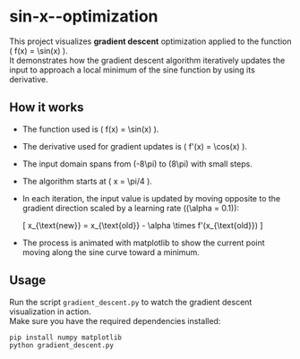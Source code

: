 # sin-x--optimization

This project visualizes **gradient descent** optimization applied to the function \( f(x) = \sin(x) \).  
It demonstrates how the gradient descent algorithm iteratively updates the input to approach a local minimum of the sine function by using its derivative.

## How it works

- The function used is \( f(x) = \sin(x) \).
- The derivative used for gradient updates is \( f'(x) = \cos(x) \).
- The input domain spans from \(-8\pi\) to \(8\pi\) with small steps.
- The algorithm starts at \( x = \pi/4 \).
- In each iteration, the input value is updated by moving opposite to the gradient direction scaled by a learning rate (\(\alpha = 0.1\)):

  \[
  x_{\text{new}} = x_{\text{old}} - \alpha \times f'(x_{\text{old}})
  \]

- The process is animated with matplotlib to show the current point moving along the sine curve toward a minimum.

## Usage

Run the script `gradient_descent.py` to watch the gradient descent visualization in action.  
Make sure you have the required dependencies installed:

```bash
pip install numpy matplotlib
python gradient_descent.py
